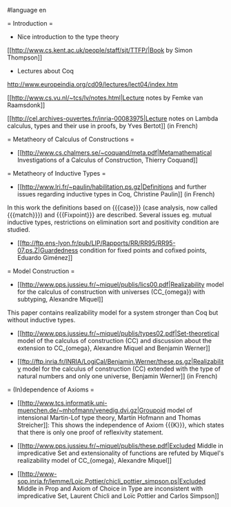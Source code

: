 #language en

= Introduction =

 * Nice introduction to the type theory 

  [[http://www.cs.kent.ac.uk/people/staff/sjt/TTFP/|Book by Simon Thompson]]

 * Lectures about Coq

  http://www.europeindia.org/cd09/lectures/lect04/index.htm

  [[http://www.cs.vu.nl/~tcs/lv/notes.html|Lecture notes by Femke van Raamsdonk]]

  [[http://cel.archives-ouvertes.fr/inria-00083975|Lecture notes on Lambda calculus, types and their use in proofs, by Yves Bertot]] (in French)

= Metatheory of Calculus of Constructions =

 * [[http://www.cs.chalmers.se/~coquand/meta.pdf|Metamathematical Investigations of a Calculus of Construction, Thierry Coquand]] 

= Metatheory of Inductive Types =

 * [[http://www.lri.fr/~paulin/habilitation.ps.gz|Definitions and further issues regarding inductive types in Coq, Christine Paulin]] (in French)

  In this work the definitions based on {{{case}}} (case analysis, now called {{{match}}}) and {{{Fixpoint}}} are described. Several issues eg. mutual inductive types, restrictions on elimination sort and positivity condition are studied.

 * [[ftp://ftp.ens-lyon.fr/pub/LIP/Rapports/RR/RR95/RR95-07.ps.Z|Guardedness condition for fixed points and cofixed points, Eduardo Giménez]]

= Model Construction =

 * [[http://www.pps.jussieu.fr/~miquel/publis/lics00.pdf|Realizability model for the calculus of construction with universes (CC_{omega}) with subtyping, Alexandre Miquel]]

 This paper contains realizability model for a system stronger than Coq but without inductive types.

 * [[http://www.pps.jussieu.fr/~miquel/publis/types02.pdf|Set-theoretical model of the calculus of construction (CC) and discussion about the extension to CC_{omega}, Alexandre Miquel and Benjamin Werner]]

 * [[ftp://ftp.inria.fr/INRIA/LogiCal/Benjamin.Werner/these.ps.gz|Realizability model for the calculus of construction (CC) extended with the type of natural numbers and only one universe, Benjamin Werner]] (in French)

= (In)dependence of Axioms =

 * [[http://www.tcs.informatik.uni-muenchen.de/~mhofmann/venedig.dvi.gz|Groupoid model of intensional Martin-Lof type theory, Martin Hofmann and Thomas Streicher]]: This shows the independence of Axiom {{{K}}}, which states that there is only one proof of reflexivity statement.

 * [[http://www.pps.jussieu.fr/~miquel/publis/these.pdf|Excluded Middle in impredicative Set and extensionality of functions are refuted by Miquel's realizability model of CC_{omega}, Alexandre Miquel]]
 
 * [[http://www-sop.inria.fr/lemme/Loic.Pottier/chicli_pottier_simpson.ps|Excluded Middle in Prop and Axiom of Choice in Type are inconsistent with impredicative Set, Laurent Chicli and Loïc Pottier and Carlos Simpson]]
